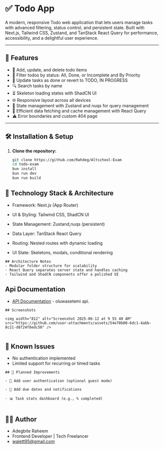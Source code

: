 # ✅ Todo App

A modern, responsive Todo web application that lets users manage tasks with advanced filtering, status control, and persistent state. Built with Next.js, Tailwind CSS, Zustand, and TanStack React Query for performance, accessibility, and a delightful user experience.

---

## 🚀 Features

- 📝 Add, update, and delete todo items
- 🔄 Filter todos by status: All, Done, or Incomplete and By Priority
- 📌 Update tasks as done or revert to TODO, IN PROGRESS
- 🔍 Search tasks by name 
- ⏳ Skeleton loading states with ShadCN UI
- 🌐 Responsive layout across all devices
- 🧠 State management with Zustand and nuqs for query management
- 🔁 Efficient data fetching and cache management with React Query
- ⚠️ Error boundaries and custom 404 page

---

## 🛠️ Installation & Setup

1. **Clone the repository:**
   ```bash
   git clone https://github.com/Rahdeg/Altschool-Exam
   cd todo-exam
   bun install
   bun run dev
   bun run build

   ```

##  🧰 Technology Stack & Architecture

- Framework: Next.js (App Router)

- UI & Styling: Tailwind CSS, ShadCN UI

- State Management: Zustand,nuqs (persistent)

- Data Layer: TanStack React Query

- Routing: Nested routes with dynamic loading

- UI State: Skeletons, modals, conditional rendering

```
## Architecture Notes
- Modular folder structure for scalability
- React Query separates server state and handles caching
- Tailwind and ShadCN components offer a polished UI

```
## Api Documentation

- [API Documentation](https://api.oluwasetemi.dev/reference) - oluwasetemi api.

```
## Screenshots

<img width="812" alt="Screenshot 2025-06-12 at 9 55 40 AM" src="https://github.com/user-attachments/assets/54e70b00-6dc1-4abb-8c21-d8724f8edc50" />


```
## 🐞 Known Issues
- No authentication implemented
- Limited support for recurring or timed tasks

```
## 🔮 Planned Improvements

- 🔐 Add user authentication (optional guest mode)

- 🔔 Add due dates and notifications

- 📊 Task stats dashboard (e.g., % completed)


```
## 👨‍💻 Author

- Adegbite Raheem
- Frontend Developer | Tech Freelancer
- walett95@gmail.com




